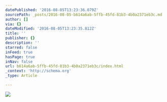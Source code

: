 ```yaml
---
datePublished: '2016-08-05T13:23:36.079Z'
sourcePath: _posts/2016-08-05-b614a6ab-5ffb-45fd-81b3-4b0a2371eb3c.md
author: []
via: {}
dateModified: '2016-08-05T13:23:35.812Z'
title: ''
publisher: {}
description: ''
starred: false
inFeed: true
hasPage: true
inNav: false
url: b614a6ab-5ffb-45fd-81b3-4b0a2371eb3c/index.html
_context: 'http://schema.org'
_type: Article

---
```

![](https://the-grid-user-content.s3-us-west-2.amazonaws.com/a5b74cdc-e041-4bb7-8753-b2a0ef445da2.jpg)